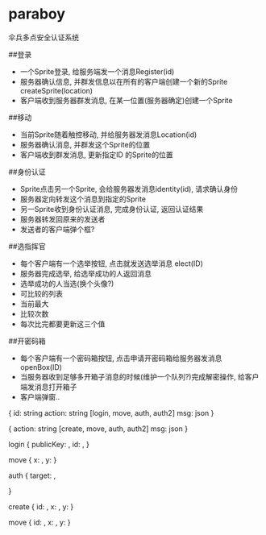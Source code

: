 # paraboy
伞兵多点安全认证系统


##登录

-  一个Sprite登录, 给服务端发一个消息Register(id)
-  服务器确认信息, 并群发信息以在所有的客户端创建一个新的Sprite createSprite(location)
-  客户端收到服务器群发消息, 在某一位置(服务器确定)创建一个Sprite

##移动

-  当前Sprite随着触控移动, 并给服务器发消息Location(id)
-  服务器确认消息, 并群发这个Sprite的位置
-  客户端收到群发消息, 更新指定ID 的Sprite的位置

##身份认证

-  Sprite点击另一个Sprite, 会给服务器发消息identity(id), 请求确认身份
-  服务器定向转发这个消息到指定的Sprite
-  另一Sprite收到身份认证消息, 完成身份认证, 返回认证结果
-  服务器转发回原来的发送者
-  发送者的客户端弹个框?


##选指挥官

-  每个客户端有一个选举按钮, 点击就发送选举消息 elect(ID)
-  服务器完成选举, 给选举成功的人返回消息
-  选举成功的人当选(换个头像?)
-  可比较的列表
-  当前最大
-  比较次数
-  每次比完都要更新这三个值

##开密码箱

-  每个客户端有一个密码箱按钮, 点击申请开密码箱给服务器发消息 openBox(ID)
-  当服务器收到足够多开箱子消息的时候(维护一个队列?)完成解密操作, 给客户端发消息打开箱子
-  客户端弹窗..

{
id: string
action: string [login, move, auth, auth2]
msg: json
}

{
action: string [create, move, auth, auth2]
msg: json
}


login
{
    publicKey: ,
    id: ,
}

move
{
    x: ,
    y:
}

auth
{
    target: ,

}

create
{
    id: ,
    x: ,
    y: 
}

move
{
    id: ,
    x: ,
    y:
}

